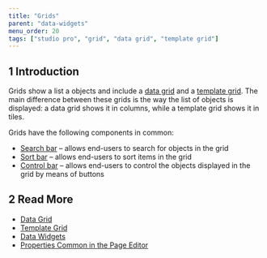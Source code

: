 ```yaml
---
title: "Grids"
parent: "data-widgets"
menu_order: 20
tags: ["studio pro", "grid", "data grid", "template grid"]
---
```


## 1 Introduction

Grids show a list a objects and include a [data grid](data-grid) and a [template grid](template-grid). The main difference between these grids is the way the list of objects is displayed: a data grid shows it in columns, while a template grid shows it in tiles. 

Grids have the following components in common:

* [Search bar](search-bar) –  allows end-users to search for objects in the grid 
* [Sort bar](sort-bar) –  allows end-users to sort items in the grid 
* [Control bar](control-bar) –  allows end-users to control the objects displayed in the grid by means of buttons 

## 2 Read More

* [Data Grid](data-grid)
* [Template Grid](template-grid)
* [Data Widgets](data-widgets)
* [Properties Common in the Page Editor](common-widget-properties)